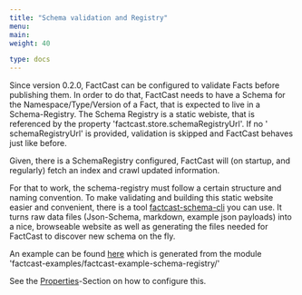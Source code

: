 ```yaml
---
title: "Schema validation and Registry"
menu:
main:
weight: 40

type: docs
---
```



Since version 0.2.0, FactCast can be configured to validate Facts before publishing them. In order to do that, FactCast
needs to have a Schema for the Namespace/Type/Version of a Fact, that is expected to live in a Schema-Registry. The
Schema Registry is a static webiste, that is referenced by the property 'factcast.store.schemaRegistryUrl'. If no '
schemaRegistryUrl' is provided, validation is skipped and FactCast behaves just like before.

Given, there is a SchemaRegistry configured, FactCast will (on startup, and regularly) fetch an index and crawl updated
information.

For that to work, the schema-registry must follow a certain structure and naming convention. To make validating and
building this static website easier and convenient, there is a
tool [factcast-schema-cli](/usage/lowlevel/cli/fc-schema-cli) you can use. It turns raw data files (Json-Schema,
markdown, example json payloads) into a nice, browseable website as well as generating the files needed for FactCast to
discover new schema on the fly.

An example can be
found [here](https://github.com/factcast/factcast/tree/master/factcast-examples/factcast-example-server/src/main/resources)
which is generated from the module 'factcast-examples/factcast-example-schema-registry/'

See the [Properties](/setup/properties)-Section on how to configure this.
